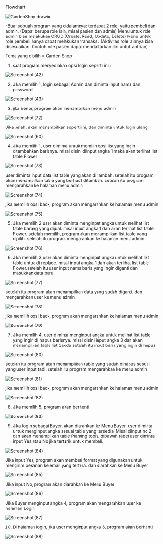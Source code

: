 Flowchart

![GardenShop drawio](https://github.com/Lizzylizzz/Postest2_AllyaPutriDitya/assets/144436692/034f745a-e6a8-4fd1-a29c-c6fb85fefc8d)



-Buat sebuah program yang didalamnya:
terdapat 2 role, yaitu pembeli dan admin. (Dapat berupa role lain, misal pasien dan admin)
Menu untuk role admin bisa melakukan CRUD (Create, Read, Update, Delete)
Menu untuk role pembeli hanya dapat melakukan transaksi. (Aktivitas role lainnya bisa disesuaikan. Contoh role pasien dapat mendaftarkan diri untuk antrian)

Tema yang dipilih = Garden Shop

1. saat program menyediakan opsi login seperti ini :

![Screenshot (42)](https://github.com/Lizzylizzz/Postest2_AllyaPutriDitya/assets/144436692/6c7e837b-bc7e-458c-8eac-aa3eda05e566)

2. Jika memilih 1, login sebagai Admin dan diminta input nama dan password

![Screenshot (43)](https://github.com/Lizzylizzz/Postest2_AllyaPutriDitya/assets/144436692/965a7d7a-9f5b-4f45-906b-d69be434f778)

3. jika benar, program akan menampilkan menu admin

![Screenshot (72)](https://github.com/Lizzylizzz/Postest2_AllyaPutriDitya/assets/144436692/088791a0-7750-4b9f-951f-b146bebadbbb)


Jika salah, akan menampilkan seperti ini, dan diminta untuk login ulang.

![Screenshot (60)](https://github.com/Lizzylizzz/Postest2_AllyaPutriDitya/assets/144436692/2b098c6b-97f9-434b-9a4a-e5d76176d38e)

4. Jika memilih 1, user diminta untuk memilih opsi list yang ingin ditambahkan barisnya. misal disini diinput angka 1 maka akan terlihat list table Flower

![Screenshot (73)](https://github.com/Lizzylizzz/Postest2_AllyaPutriDitya/assets/144436692/b52daa99-bc88-4683-a72c-e298484c1430)

user diminta input data list table yang akan di tambah. setelah itu program akan menampilkan table yang berhasil ditambah. setelah itu program mengarahkan ke halaman menu admin

![Screenshot (74)](https://github.com/Lizzylizzz/Postest2_AllyaPutriDitya/assets/144436692/b0175e98-c877-44d3-be54-0d6330c7eba7)

jika memilih opsi back, program akan mengarahkan ke halaman menu admin

![Screenshot (75)](https://github.com/Lizzylizzz/Postest2_AllyaPutriDitya/assets/144436692/4ce413ff-bf52-47eb-b7a8-9ee5e3f772b1)


5. Jika memilih 2 user akan diminta menginput angka untuk melihat list table barang yang dijual. misal input angka 1 dan akan terlihat list table Flower. setelah memilih, program akan menampilkan list table yang dipilih. setelah itu program mengarahkan ke halaman menu admin

![Screenshot (76)](https://github.com/Lizzylizzz/Postest2_AllyaPutriDitya/assets/144436692/adadfa8a-138d-48e4-8ce5-f51bf913aa6c)

6. Jika memilih 3 user akan diminta menginput angka untuk melihat list table untuk di replace.  misal input angka 1 dan akan terlihat list table Flower.setelah itu user input nama baris yang ingin diganti dan masukkan data baru.

![Screenshot (77)](https://github.com/Lizzylizzz/Postest2_AllyaPutriDitya/assets/144436692/b0f5cc75-fb59-4128-b64f-4f2576a7530b)

setelah itu program akan menampilkan data yang sudah diganti. dan mengarahkan user ke menu admin

![Screenshot (78)](https://github.com/Lizzylizzz/Postest2_AllyaPutriDitya/assets/144436692/c1e05d82-6df6-4c02-a23c-bd48b8108603)

jika memilih opsi back, program akan mengarahkan ke halaman menu admin

![Screenshot (79)](https://github.com/Lizzylizzz/Postest2_AllyaPutriDitya/assets/144436692/b471c760-91c6-4fed-8238-c43e39d90fba)

7. Jika memilih 4, user diminta menginput angka untuk melihat list table yang ingin di hapus barisnya. misal disini input angka 3 dan akan menampilkan table list Seeds setelah itu input baris yang ingin di hapus

![Screenshot (80)](https://github.com/Lizzylizzz/Postest2_AllyaPutriDitya/assets/144436692/b17a3dbe-19e3-4198-8292-3c030d513b30)

setelah itu program akan menampilkan table yang sudah dihapus sesuai yang user input tadi. setelah itu program mengarahkan ke menu admin

![Screenshot (81)](https://github.com/Lizzylizzz/Postest2_AllyaPutriDitya/assets/144436692/8964aec7-ee89-4390-b3ff-972381b95eb1)

jika memilih opsi back, program akan mengarahkan ke halaman menu admin

![Screenshot (82)](https://github.com/Lizzylizzz/Postest2_AllyaPutriDitya/assets/144436692/9e77fbd8-2c03-4225-a938-802db91ee6dc)

8. Jika memilih 5, program akan berhenti

![Screenshot (83)](https://github.com/Lizzylizzz/Postest2_AllyaPutriDitya/assets/144436692/0fbfe277-07eb-4b0a-a474-121ba13e4c05)

9. Jika login sebagai Buyer, akan diarahkan ke Menu Buyer. user diminta untuk menginput angka sesuai table yang tersedia. Misal diinput no 2 dan akan menampilkan table Planting tools. dibawah tabel user diminta input Yes atau No jika tertarik untuk membeli.

![Screenshot (84)](https://github.com/Lizzylizzz/Postest2_AllyaPutriDitya/assets/144436692/47104602-6a91-4b87-a142-948ff17a8e5c)

Jika input Yes, program akan memberi format yang digunakan untuk mengirim pesanan ke email yang tertera. dan diarahkan ke Menu Buyer

![Screenshot (85)](https://github.com/Lizzylizzz/Postest2_AllyaPutriDitya/assets/144436692/9eacb8c5-5370-4316-a87f-845bfa0b4180)

Jika input No, program akan diarahkan ke Menu Buyer

![Screenshot (86)](https://github.com/Lizzylizzz/Postest2_AllyaPutriDitya/assets/144436692/0d275769-e835-43f9-b4bd-acbff5c887c9)


Jika Buyer menginput angka 4, program akan mengarahkan user ke halaman Login

![Screenshot (87)](https://github.com/Lizzylizzz/Postest2_AllyaPutriDitya/assets/144436692/4a3a2b1a-0074-4448-b9ce-7044fca6e11b)

10. Di halaman login, jika user menginput angka 3, program akan berhenti

![Screenshot (88)](https://github.com/Lizzylizzz/Postest2_AllyaPutriDitya/assets/144436692/bfdcc99d-bd2d-481a-8cfd-e353df2f0a7a)
